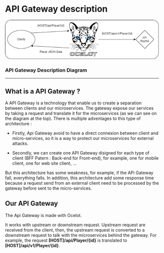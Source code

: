 # API Gateway description

<img src="ApiGateway.png"> </br>

### API Gateway Description Diagram
---
## What is a API Gateway ?
A API Gateway is a technology that enable us to create a separation between clients and our microservices. The gateway expose our services by taking a request and translate it for the microservices (as we can see on the diagram at the top). There is multiple adventages to this type of architecture :</br>

* Firstly, Api Gateway avoid to have a direct connexion between client and micro-services, so it is a way to protect our microservices for external attacks.

* Secondly, we can create one API Gateway disigned for each type of client (BFF Patern : Back-end for Front-end), for example, one for mobile client, one for web site client, ...

But this architecture has some weakness, for example, if the APi Gateway fall, everything falls. In addition, this architecture add some response time because a request send from an external client need to be processed by the gateway before sent to the micro-services.

## Our API Gateway
The Api Gateway is made with Ocelot.</br>

It works with upstream or downstream request. Upstream request are received from the client, then, the upstream request is converted to a downstream request to talk with the microservices behind the gateway. For example, the request **[HOST]/api/Player/{id}** is translated to **[HOST]/api/v1/Player/{id}**.


